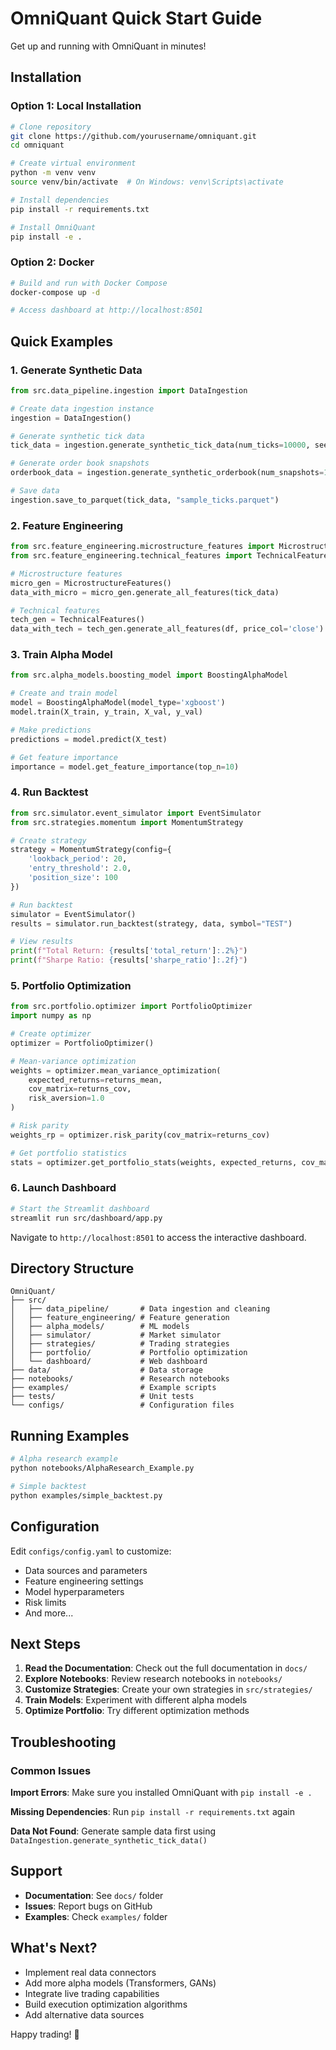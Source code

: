 # OmniQuant Quick Start Guide

Get up and running with OmniQuant in minutes!

## Installation

### Option 1: Local Installation

```bash
# Clone repository
git clone https://github.com/yourusername/omniquant.git
cd omniquant

# Create virtual environment
python -m venv venv
source venv/bin/activate  # On Windows: venv\Scripts\activate

# Install dependencies
pip install -r requirements.txt

# Install OmniQuant
pip install -e .
```

### Option 2: Docker

```bash
# Build and run with Docker Compose
docker-compose up -d

# Access dashboard at http://localhost:8501
```

## Quick Examples

### 1. Generate Synthetic Data

```python
from src.data_pipeline.ingestion import DataIngestion

# Create data ingestion instance
ingestion = DataIngestion()

# Generate synthetic tick data
tick_data = ingestion.generate_synthetic_tick_data(num_ticks=10000, seed=42)

# Generate order book snapshots
orderbook_data = ingestion.generate_synthetic_orderbook(num_snapshots=1000, seed=42)

# Save data
ingestion.save_to_parquet(tick_data, "sample_ticks.parquet")
```

### 2. Feature Engineering

```python
from src.feature_engineering.microstructure_features import MicrostructureFeatures
from src.feature_engineering.technical_features import TechnicalFeatures

# Microstructure features
micro_gen = MicrostructureFeatures()
data_with_micro = micro_gen.generate_all_features(tick_data)

# Technical features
tech_gen = TechnicalFeatures()
data_with_tech = tech_gen.generate_all_features(df, price_col='close')
```

### 3. Train Alpha Model

```python
from src.alpha_models.boosting_model import BoostingAlphaModel

# Create and train model
model = BoostingAlphaModel(model_type='xgboost')
model.train(X_train, y_train, X_val, y_val)

# Make predictions
predictions = model.predict(X_test)

# Get feature importance
importance = model.get_feature_importance(top_n=10)
```

### 4. Run Backtest

```python
from src.simulator.event_simulator import EventSimulator
from src.strategies.momentum import MomentumStrategy

# Create strategy
strategy = MomentumStrategy(config={
    'lookback_period': 20,
    'entry_threshold': 2.0,
    'position_size': 100
})

# Run backtest
simulator = EventSimulator()
results = simulator.run_backtest(strategy, data, symbol="TEST")

# View results
print(f"Total Return: {results['total_return']:.2%}")
print(f"Sharpe Ratio: {results['sharpe_ratio']:.2f}")
```

### 5. Portfolio Optimization

```python
from src.portfolio.optimizer import PortfolioOptimizer
import numpy as np

# Create optimizer
optimizer = PortfolioOptimizer()

# Mean-variance optimization
weights = optimizer.mean_variance_optimization(
    expected_returns=returns_mean,
    cov_matrix=returns_cov,
    risk_aversion=1.0
)

# Risk parity
weights_rp = optimizer.risk_parity(cov_matrix=returns_cov)

# Get portfolio statistics
stats = optimizer.get_portfolio_stats(weights, expected_returns, cov_matrix)
```

### 6. Launch Dashboard

```bash
# Start the Streamlit dashboard
streamlit run src/dashboard/app.py
```

Navigate to `http://localhost:8501` to access the interactive dashboard.

## Directory Structure

```
OmniQuant/
├── src/
│   ├── data_pipeline/       # Data ingestion and cleaning
│   ├── feature_engineering/ # Feature generation
│   ├── alpha_models/        # ML models
│   ├── simulator/           # Market simulator
│   ├── strategies/          # Trading strategies
│   ├── portfolio/           # Portfolio optimization
│   └── dashboard/           # Web dashboard
├── data/                    # Data storage
├── notebooks/               # Research notebooks
├── examples/                # Example scripts
├── tests/                   # Unit tests
└── configs/                 # Configuration files
```

## Running Examples

```bash
# Alpha research example
python notebooks/AlphaResearch_Example.py

# Simple backtest
python examples/simple_backtest.py
```

## Configuration

Edit `configs/config.yaml` to customize:
- Data sources and parameters
- Feature engineering settings
- Model hyperparameters
- Risk limits
- And more...

## Next Steps

1. **Read the Documentation**: Check out the full documentation in `docs/`
2. **Explore Notebooks**: Review research notebooks in `notebooks/`
3. **Customize Strategies**: Create your own strategies in `src/strategies/`
4. **Train Models**: Experiment with different alpha models
5. **Optimize Portfolio**: Try different optimization methods

## Troubleshooting

### Common Issues

**Import Errors**: Make sure you installed OmniQuant with `pip install -e .`

**Missing Dependencies**: Run `pip install -r requirements.txt` again

**Data Not Found**: Generate sample data first using `DataIngestion.generate_synthetic_tick_data()`

## Support

- **Documentation**: See `docs/` folder
- **Issues**: Report bugs on GitHub
- **Examples**: Check `examples/` folder

## What's Next?

- Implement real data connectors
- Add more alpha models (Transformers, GANs)
- Integrate live trading capabilities
- Build execution optimization algorithms
- Add alternative data sources

Happy trading! 🚀
